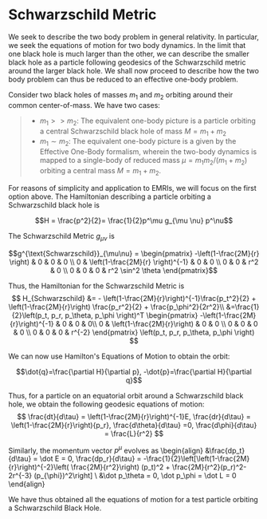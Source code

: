 # Schwarzschild Metric

We seek to describe the two body problem in general relativity. In particular, we seek the equations of motion for two body dynamics. In the limit that one black hole is much larger than the other, we can describe the smaller black hole as a particle following geodesics of the Schwarzschild metric around the larger black hole. We shall now proceed to describe how the two body problem can thus be reduced to an effective one-body problem. 

Consider two black holes of masses $m_1$ and $m_2$ orbiting around their common center-of-mass. We have two cases: 
> - $m_1>>m_2$: The equivalent one-body picture is a particle orbiting a central Schwarzschild black hole of mass $M=m_1+m_2$
> - $m_1\sim m_2:$ The equivalent one-body picture is a given by the Effective One-Body formalism, wherein the two-body dynamics is mapped to a single-body of reduced mass $\mu=m_1m_2 / (m_1+m_2)$ orbiting a central mass $M = m_1+m_2$.

For reasons of simplicity and application to EMRIs, we will focus on the first option above. The Hamiltonian describing a particle orbiting a Schwarzschild black hole is 

$$H = \frac{p^2}{2}= \frac{1}{2}p^\mu g_{\mu \nu} p^\nu$$

The Schwarzschild Metric $g_{\mu\nu}$ is 

$$g^{\text{Schwarzschild}}_{\mu\nu} = 
\begin{pmatrix}
    -\left(1-\frac{2M}{r} \right) & 0 & 0 & 0 \\
    0 & \left(1-\frac{2M}{r} \right)^{-1} & 0 & 0 \\ 
    0  & 0 & r^2 & 0 \\ 
    0 & 0 & 0 & r^2 \sin^2 \theta
\end{pmatrix}$$

Thus, the Hamiltonian for the Schwarzschild Metric is 
$$
    H_{Schwarzschild} &=  - \left(1-\frac{2M}{r}\right)^{-1}\frac{p_t^2}{2} + \left(1-\frac{2M}{r}\right) \frac{p_r^2}{2} + \frac{p_\phi^2}{2r^2}\\
    &=\frac{1}{2}\left(p_t, p_r, p_\theta, p_\phi \right)^T 
   \begin{pmatrix}
    -\left(1-\frac{2M}{r}\right)^{-1} & 0 & 0 & 0\\
    0 & \left(1-\frac{2M}{r}\right) & 0 & 0 \\ 
    0 & 0 & 0 & 0 \\
    0 & 0 & 0 & r^{-2}
    \end{pmatrix}	 
    \left(p_t, p_r, p_\theta, p_\phi \right)
$$

We can now use Hamilton's Equations of Motion to obtain the orbit: 

$$\dot{q}=\frac{\partial H}{\partial p}, -\dot{p}=\frac{\partial H}{\partial q}$$

Thus, for a particle on an equatorial orbit around a Schwarzschild black hole, we obtain the following geodesic equations of motion: 
$$
    \frac{dt}{d\tau} = \left(1-\frac{2M}{r}\right)^{-1}E, \frac{dr}{d\tau} = \left(1-\frac{2M}{r}\right){p_r}, \frac{d\theta}{d\tau} =0, \frac{d\phi}{d\tau} = \frac{L}{r^2}
$$

Similarly, the momentum vector $p^{\mu}$ evolves as
\begin{align}
    &\frac{dp_t}{d\tau} = \dot E = 0, \frac{dp_r}{d\tau} =  -\frac{1}{2}\left[\left(1-\frac{2M}{r}\right)^{-2}\left( \frac{2M}{r^2}\right) (p_t)^2 + \frac{2M}{r^2}(p_r)^2-2r^{-3} (p_{\phi})^2\right] \\ 
    &\dot p_\theta = 0, \dot p_\phi = \dot L = 0
\end{align}

We have thus obtained all the equations of motion for a test particle orbiting a Schwarzschild Black Hole. 
